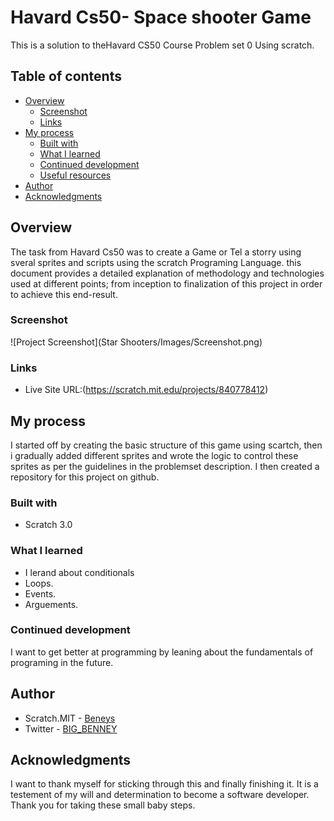 # Havard Cs50- Space shooter Game

This is a solution to theHavard CS50 Course Problem set 0 Using scratch. 

## Table of contents

- [Overview](#overview)
  - [Screenshot](#screenshot)
  - [Links](#links)
- [My process](#my-process)
  - [Built with](#built-with)
  - [What I learned](#what-i-learned)
  - [Continued development](#continued-development)
  - [Useful resources](#useful-resources)
- [Author](#author)
- [Acknowledgments](#acknowledgments)


## Overview

The task from Havard Cs50 was to create a Game or Tel a storry using sveral sprites and scripts using the scratch Programing Language. this document provides a detailed explanation of methodology and technologies used at different points; from inception to finalization of this project in order to achieve this end-result.

### Screenshot

![Project Screenshot](Star Shooters/Images/Screenshot.png)


### Links

- Live Site URL:(https://scratch.mit.edu/projects/840778412)

## My process

I started off by creating the basic structure of this game using scartch, then i gradually added different sprites and wrote the logic to control these sprites as per the guidelines in the problemset description. I then created a repository for this project on github.   


### Built with

- Scratch 3.0

### What I learned

- I lerand about conditionals
- Loops.
- Events.
- Arguements.


### Continued development
 I want to get better at programming by leaning about the fundamentals of programing in the future.


## Author

- Scratch.MIT - [Beneys](https://scratch.mit.edu/users/beneys/)
- Twitter - [BIG_BENNEY](https://www.twitter.com/BIG_BENNEY)

## Acknowledgments

I want to thank myself for sticking through this and finally finishing it. It is a testement of my will and determination to become a software developer. Thank you for taking these small baby steps.

